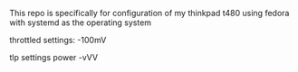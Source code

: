  This repo is specifically for configuration of my thinkpad t480 using fedora with systemd as the operating system


throttled settings:
-100mV

tlp settings
power -vVV
